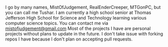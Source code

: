I go by many names, MistOfJudgement, RealEnderCreeper, MTGonPC, but you can call me Tushar.
I am currently a high school senior at Thomas Jefferson High School for Science and Technology learning various computer science topics.
You can contact me via mistofjudgement@gmail.com
Most of the projects I have are personal projects without plans to update in the future.
I don't take issue with forking repos I have because I don't plan on accepting pull requests.
<!---
MistOfJudgement/MistOfJudgement is a ✨ special ✨ repository because its `README.md` (this file) appears on your GitHub profile.
You can click the Preview link to take a look at your changes.
--->
